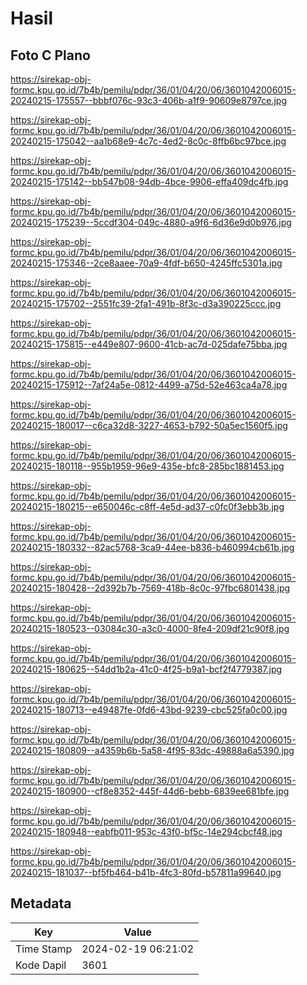 # Hasil

## Foto C Plano

https://sirekap-obj-formc.kpu.go.id/7b4b/pemilu/pdpr/36/01/04/20/06/3601042006015-20240215-175557--bbbf076c-93c3-406b-a1f9-90609e8797ce.jpg

https://sirekap-obj-formc.kpu.go.id/7b4b/pemilu/pdpr/36/01/04/20/06/3601042006015-20240215-175042--aa1b68e9-4c7c-4ed2-8c0c-8ffb6bc97bce.jpg

https://sirekap-obj-formc.kpu.go.id/7b4b/pemilu/pdpr/36/01/04/20/06/3601042006015-20240215-175142--bb547b08-94db-4bce-9906-effa409dc4fb.jpg

https://sirekap-obj-formc.kpu.go.id/7b4b/pemilu/pdpr/36/01/04/20/06/3601042006015-20240215-175239--5ccdf304-049c-4880-a9f6-6d36e9d0b976.jpg

https://sirekap-obj-formc.kpu.go.id/7b4b/pemilu/pdpr/36/01/04/20/06/3601042006015-20240215-175346--2ce8aaee-70a9-4fdf-b650-4245ffc5301a.jpg

https://sirekap-obj-formc.kpu.go.id/7b4b/pemilu/pdpr/36/01/04/20/06/3601042006015-20240215-175702--2551fc39-2fa1-491b-8f3c-d3a390225ccc.jpg

https://sirekap-obj-formc.kpu.go.id/7b4b/pemilu/pdpr/36/01/04/20/06/3601042006015-20240215-175815--e449e807-9600-41cb-ac7d-025dafe75bba.jpg

https://sirekap-obj-formc.kpu.go.id/7b4b/pemilu/pdpr/36/01/04/20/06/3601042006015-20240215-175912--7af24a5e-0812-4499-a75d-52e463ca4a78.jpg

https://sirekap-obj-formc.kpu.go.id/7b4b/pemilu/pdpr/36/01/04/20/06/3601042006015-20240215-180017--c6ca32d8-3227-4653-b792-50a5ec1560f5.jpg

https://sirekap-obj-formc.kpu.go.id/7b4b/pemilu/pdpr/36/01/04/20/06/3601042006015-20240215-180118--955b1959-96e9-435e-bfc8-285bc1881453.jpg

https://sirekap-obj-formc.kpu.go.id/7b4b/pemilu/pdpr/36/01/04/20/06/3601042006015-20240215-180215--e650046c-c8ff-4e5d-ad37-c0fc0f3ebb3b.jpg

https://sirekap-obj-formc.kpu.go.id/7b4b/pemilu/pdpr/36/01/04/20/06/3601042006015-20240215-180332--82ac5768-3ca9-44ee-b836-b460994cb61b.jpg

https://sirekap-obj-formc.kpu.go.id/7b4b/pemilu/pdpr/36/01/04/20/06/3601042006015-20240215-180428--2d392b7b-7569-418b-8c0c-97fbc6801438.jpg

https://sirekap-obj-formc.kpu.go.id/7b4b/pemilu/pdpr/36/01/04/20/06/3601042006015-20240215-180523--03084c30-a3c0-4000-8fe4-209df21c90f8.jpg

https://sirekap-obj-formc.kpu.go.id/7b4b/pemilu/pdpr/36/01/04/20/06/3601042006015-20240215-180625--54dd1b2a-41c0-4f25-b9a1-bcf2f4779387.jpg

https://sirekap-obj-formc.kpu.go.id/7b4b/pemilu/pdpr/36/01/04/20/06/3601042006015-20240215-180713--e49487fe-0fd6-43bd-9239-cbc525fa0c00.jpg

https://sirekap-obj-formc.kpu.go.id/7b4b/pemilu/pdpr/36/01/04/20/06/3601042006015-20240215-180809--a4359b6b-5a58-4f95-83dc-49888a6a5390.jpg

https://sirekap-obj-formc.kpu.go.id/7b4b/pemilu/pdpr/36/01/04/20/06/3601042006015-20240215-180900--cf8e8352-445f-44d6-bebb-6839ee681bfe.jpg

https://sirekap-obj-formc.kpu.go.id/7b4b/pemilu/pdpr/36/01/04/20/06/3601042006015-20240215-180948--eabfb011-953c-43f0-bf5c-14e294cbcf48.jpg

https://sirekap-obj-formc.kpu.go.id/7b4b/pemilu/pdpr/36/01/04/20/06/3601042006015-20240215-181037--bf5fb464-b41b-4fc3-80fd-b57811a99640.jpg


## Metadata

| Key        | Value               |
| ---------- | ------------------- |
| Time Stamp | 2024-02-19 06:21:02 |
| Kode Dapil | 3601                |



